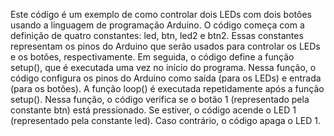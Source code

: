 Este código é um exemplo de como controlar dois LEDs com dois botões usando a linguagem de programação Arduino.
O código começa com a definição de quatro constantes: led, btn, led2 e btn2. Essas constantes representam os pinos do Arduino que serão usados para controlar os LEDs e os botões, respectivamente.
Em seguida, o código define a função setup(), que é executada uma vez no início do programa. Nessa função, o código configura os pinos do Arduino como saída (para os LEDs) e entrada (para os botões).
A função loop() é executada repetidamente após a função setup(). Nessa função, o código verifica se o botão 1 (representado pela constante btn) está pressionado. Se estiver, o código acende o LED 1 (representado pela constante led). Caso contrário, o código apaga o LED 1.

